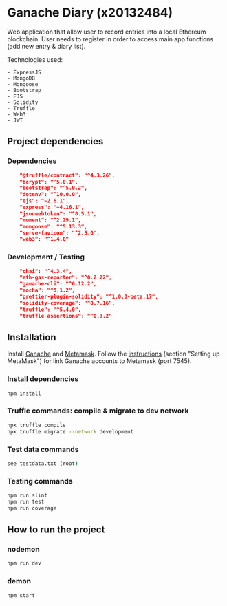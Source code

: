 # Ganache Diary (x20132484)

Web application that allow user to record entries into a local Ethereum blockchain. User needs to register in order to access main app functions (add new entry & diary list).

Technologies used: 

    - ExpressJS
    - MongoDB
    - Mongoose
    - Bootstrap
    - EJS
    - Solidity
    - Truffle
    - Web3
    - JWT

## Project dependencies

### Dependencies

```json
    "@truffle/contract": "^4.3.26",
    "bcrypt": "^5.0.1",
    "bootstrap": "^5.0.2",
    "dotenv": "^10.0.0",
    "ejs": "~2.6.1",
    "express": "~4.16.1",
    "jsonwebtoken": "^8.5.1",
    "moment": "^2.29.1",
    "mongoose": "^5.13.3",
    "serve-favicon": "^2.5.0",
    "web3": "^1.4.0"
```

### Development / Testing

```json
    "chai": "^4.3.4",
    "eth-gas-reporter": "^0.2.22",
    "ganache-cli": "^6.12.2",
    "mocha": "^8.1.2",
    "prettier-plugin-solidity": "^1.0.0-beta.17",
    "solidity-coverage": "^0.7.16",
    "truffle": "^5.4.0",
    "truffle-assertions": "^0.9.2"
```

## Installation

Install [Ganache](https://www.trufflesuite.com/ganache) and [Metamask](https://metamask.io/). Follow the [instructions](https://www.trufflesuite.com/docs/truffle/getting-started/truffle-with-metamask) (section "Setting up MetaMask") for link Ganache accounts to Metamask (port 7545). 

### Install dependencies
```bash
npm install
```

### Truffle commands: compile & migrate to dev network
```bash
npx truffle compile
npx truffle migrate --network development
```

### Test data commands

```bash
see testdata.txt (root)
```

### Testing commands

```bash
npm run slint
npm run test
npm run coverage
```

## How to run the project


### nodemon
```bash
npm run dev
```

### demon
```bash
npm start
```